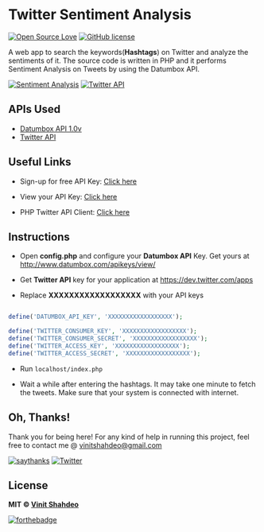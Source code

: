 # Twitter Sentiment Analysis

[![Open Source Love](https://badges.frapsoft.com/os/v1/open-source.svg?v=103)](https://github.com/vinitshahdeo/) 
[![GitHub license](https://img.shields.io/github/license/vinitshahdeo/TwitterSentimentAnalysis.svg)](https://github.com/vinitshahdeo/TwitterSentimentAnalysis/blob/master/LICENSE)


A web app to search the keywords(**Hashtags**) on Twitter and analyze the sentiments of it. The source code is written in PHP and it performs Sentiment Analysis on Tweets by using the Datumbox API.

[![Sentiment Analysis](https://img.shields.io/badge/Sentiment-Analysis-orange.svg?style=for-the-badge)](https://github.com/vinitshahdeo/TwitterSentimentAnalysis/) [![Twitter API](https://img.shields.io/badge/Twitter-API-blue.svg?style=for-the-badge)](https://github.com/vinitshahdeo/TwitterSentimentAnalysis/)

## APIs Used

- [Datumbox API 1.0v](http://www.datumbox.com/users/register/)
- [Twitter API](https://dev.twitter.com/apps)

## Useful Links


- Sign-up for free API Key: [Click here](http://www.datumbox.com/users/register/)

- View your API Key: [Click here](http://www.datumbox.com/apikeys/view/)

- PHP Twitter API Client: [Click here](https://github.com/timwhitlock/php-twitter-api)


## Instructions

 - Open **config.php** and configure your **Datumbox API** Key. Get yours at http://www.datumbox.com/apikeys/view/ 
 
 - Get **Twitter API** key for your application at https://dev.twitter.com/apps
 
 - Replace **XXXXXXXXXXXXXXXXXX** with your API keys

```php

define('DATUMBOX_API_KEY', 'XXXXXXXXXXXXXXXXXX');

define('TWITTER_CONSUMER_KEY', 'XXXXXXXXXXXXXXXXXX');
define('TWITTER_CONSUMER_SECRET', 'XXXXXXXXXXXXXXXXXX');
define('TWITTER_ACCESS_KEY', 'XXXXXXXXXXXXXXXXXX');
define('TWITTER_ACCESS_SECRET', 'XXXXXXXXXXXXXXXXXX'); 

```

 - Run `localhost/index.php`
 
 - Wait a while after entering the hashtags. It may take one minute to fetch the tweets. Make sure that your system is connected with internet.
 
## Oh, Thanks!

Thank you for being here!
For any kind of help in running this project, feel free to contact me @ [vinitshahdeo@gmail.com](https://mail.google.com/mail/)

[![saythanks](https://img.shields.io/badge/say-thanks-ff69b4.svg)](https://facebook.com/vinit.shahdeo) 
[![Twitter](https://img.shields.io/twitter/url/https/github.com/vinitshahdeo/TwitterSentimentAnalysis.svg?style=social)](https://twitter.com/intent/tweet?text=Twitter%20Sentiment%20Analysis%20by%20@Vinit_Shahdeo%20:&url=https%3A%2F%2Fgithub.com%2Fvinitshahdeo%2FTwitterSentimentAnalysis)

 
## License

**MIT &copy; [Vinit Shahdeo](https://github.com/vinitshahdeo/)**

[![forthebadge](https://forthebadge.com/images/badges/built-with-love.svg)](https://github.com/vinitshahdeo)